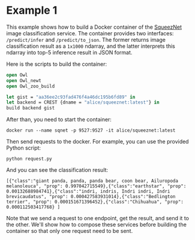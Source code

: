 # Example 1

This example shows how to build a Docker container of the [SqueezNet](https://gist.github.com/jzstark/aa36ee2c93fad476f4a46dc195b6fd89) image classification service.
The container provides two interfaces: `/predict/infer` and `/predict/to_json`. The former returns image classification result as a `1x1000` ndarray, and the latter interprets this ndarray into top-5 inference result in JSON format.

Here is the scripts to build the container:

```ocaml
open Owl
open Owl_newt
open Owl_zoo_build

let gist = "aa36ee2c93fad476f4a46dc195b6fd89" in
let backend = CREST {dname = "alice/squeeznet:latest"} in
build backend gist
```

After than, you need to start the container:
```
docker run --name sqnet -p 9527:9527 -it alice/squeeznet:latest
```

Then send requests to the docker. For example, you can use the provided Python script:
```
python request.py
```

And you can see the classification result:
```
[{"class":"giant panda, panda, panda bear, coon bear, Ailuropoda melanoleuca", "prop": 0.997042715549},{"class":"earthstar", "prop": 0.00132688984741},{"class":"indri, indris, Indri indri, Indri brevicaudatus", "prop": 0.000427583931014},{"class":"Bedlington terrier", "prop": 0.000151671396452},{"class":"Chihuahua", "prop": 0.000112503417768} ]

```

Note that we send a request to one endpoint, get the result, and send it to the other. We'll show how to compose these services before building the container so that only one request need to be sent.
